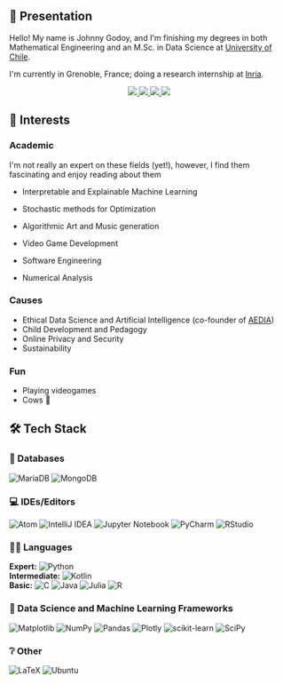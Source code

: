 ## 👋 Presentation 

Hello! My name is Johnny Godoy, and I'm finishing my degrees in both Mathematical Engineering and an M.Sc. in Data Science at [University of Chile](https://www.uchile.cl/).

I'm currently in Grenoble, France; doing a research internship at [Inria](https://www.inria.fr/fr).

<p align="center">
    <a href="https://www.linkedin.com/in/johnny-godoy-4ba146200">
        <img src="https://img.shields.io/badge/LinkedIn-0077B5?style=for-the-badge&logo=linkedin&logoColor=white"/>
    </a>
    <a href="mailto:jdgod98@gmail.com">
        <img src="https://img.shields.io/badge/Gmail-D14836?style=for-the-badge&logo=gmail&logoColor=white"/>
    </a>
    <a href="https://johnny-godoy.github.io/johnny-godoy/cv/cv_english.pdf">
        <img src="https://img.shields.io/badge/CV-Blue?style=for-the-badge&logoColor=white"/>
    </a>
    <a href="https://johnny-godoy.github.io/johnny-godoy/cv/cv_espa%C3%B1ol.pdf">
        <img src="https://img.shields.io/badge/CV (Español)-a?style=for-the-badge&logoColor=white"/>
    </a>
</p>

## 💖 Interests
### Academic
I'm not really an expert on these fields (yet!), however, I find them fascinating and enjoy reading about them

* Interpretable and Explainable Machine Learning

* Stochastic methods for Optimization
* Algorithmic Art and Music generation
* Video Game Development
* Software Engineering
* Numerical Analysis

### Causes
* Ethical Data Science and Artificial Intelligence (co-founder of [AEDIA](https://github.com/aedia-ethics))
* Child Development and Pedagogy
* Online Privacy and Security
* Sustainability

### Fun
* Playing videogames
* Cows 🐄

## 🛠 Tech Stack

### 💾 Databases
![MariaDB](https://img.shields.io/badge/MariaDB-003545?style=for-the-badge&logo=mariadb&logoColor=white)
![MongoDB](https://img.shields.io/badge/MongoDB-%234ea94b.svg?style=for-the-badge&logo=mongodb&logoColor=white)

### 💻 IDEs/Editors
![Atom](https://img.shields.io/badge/Atom-%2366595C.svg?style=for-the-badge&logo=atom&logoColor=white)
![IntelliJ IDEA](https://img.shields.io/badge/IntelliJIDEA-000000.svg?style=for-the-badge&logo=intellij-idea&logoColor=white)
![Jupyter Notebook](https://img.shields.io/badge/jupyter-%23FA0F00.svg?style=for-the-badge&logo=jupyter&logoColor=white)
![PyCharm](https://img.shields.io/badge/pycharm-143?style=for-the-badge&logo=pycharm&logoColor=black&color=black&labelColor=green)
![RStudio](https://img.shields.io/badge/RStudio-4285F4?style=for-the-badge&logo=rstudio&logoColor=white)

### 👨‍💻 Languages
**Expert:** ![Python](https://img.shields.io/badge/python-3670A0?style=for-the-badge&logo=python&logoColor=ffdd54)\
**Intermediate:** ![Kotlin](https://img.shields.io/badge/kotlin-%237F52FF.svg?style=for-the-badge&logo=kotlin&logoColor=white)\
**Basic:** ![C](https://img.shields.io/badge/c-%2300599C.svg?style=for-the-badge&logo=c&logoColor=white)
![Java](https://img.shields.io/badge/java-%23ED8B00.svg?style=for-the-badge&logo=java&logoColor=white)
![Julia](https://img.shields.io/badge/-Julia-9558B2?style=for-the-badge&logo=julia&logoColor=white)
![R](https://img.shields.io/badge/r-%23276DC3.svg?style=for-the-badge&logo=r&logoColor=white)

### 🤖 Data Science and Machine Learning Frameworks
![Matplotlib](https://img.shields.io/badge/Matplotlib-%23ffffff.svg?style=for-the-badge&logo=Matplotlib&logoColor=black)
![NumPy](https://img.shields.io/badge/numpy-%23013243.svg?style=for-the-badge&logo=numpy&logoColor=white)
![Pandas](https://img.shields.io/badge/pandas-%23150458.svg?style=for-the-badge&logo=pandas&logoColor=white)
![Plotly](https://img.shields.io/badge/Plotly-%233F4F75.svg?style=for-the-badge&logo=plotly&logoColor=white)
![scikit-learn](https://img.shields.io/badge/scikit--learn-%23F7931E.svg?style=for-the-badge&logo=scikit-learn&logoColor=white)
![SciPy](https://img.shields.io/badge/SciPy-%230C55A5.svg?style=for-the-badge&logo=scipy&logoColor=%white)

### ❔ Other
![LaTeX](https://img.shields.io/badge/latex-%23008080.svg?style=for-the-badge&logo=latex&logoColor=white)
![Ubuntu](https://img.shields.io/badge/Ubuntu-E95420?style=for-the-badge&logo=ubuntu&logoColor=white)
